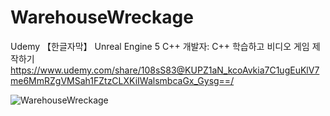 # WarehouseWreckage

Udemy 【한글자막】 Unreal Engine 5 C++ 개발자: C++ 학습하고 비디오 게임 제작하기
https://www.udemy.com/share/108sS83@KUPZ1aN_kcoAvkia7C1ugEuKlV7me6MmRZgVMSah1FZtzCLXKiIWalsmbcaGx_Gysg==/

![WarehouseWreckage](https://github.com/user-attachments/assets/43d41848-71bb-47b8-ba0d-3a8fac7155ce)
